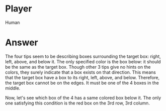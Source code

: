 # Player

Human

# Answer

The four tips seem to be describing boxes surrounding the target box: right, left, above, and below it.
The only specified color is the box below: it should be the same as the target box.
Though other 3 tips give no hints on the colors, they surely indicate that a box exists on that direction.
This means that the target box have a box to its right, left, above, and below.
Therefore, the target box cannot be on the edges.
It must be one of the 4 boxes in the middle.

Now, let's see which box of the 4 has a same colored box below it.
The only one satisfying this condition is the red box on the 3rd row, 3rd column.